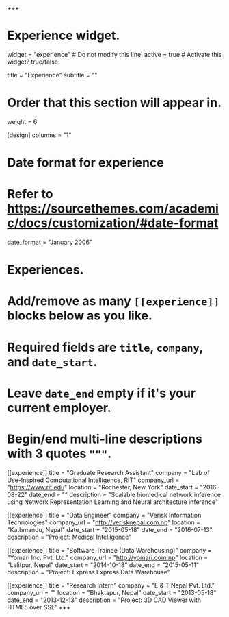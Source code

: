 +++
# Experience widget.
widget = "experience"  # Do not modify this line!
active = true  # Activate this widget? true/false

title = "Experience"
subtitle = ""

# Order that this section will appear in.
weight = 6

[design]
  columns = "1"

# Date format for experience
#   Refer to https://sourcethemes.com/academic/docs/customization/#date-format
date_format = "January 2006"

# Experiences.
#   Add/remove as many `[[experience]]` blocks below as you like.
#   Required fields are `title`, `company`, and `date_start`.
#   Leave `date_end` empty if it's your current employer.
#   Begin/end multi-line descriptions with 3 quotes `"""`.
  
[[experience]]
  title = "Graduate Research Assistant"
  company = "Lab of Use-Inspired Computational Intelligence, RIT"
  company_url = "https://www.rit.edu"
  location = "Rochester, New York"
  date_start = "2016-08-22"
  date_end = ""
  description = "Scalable biomedical network inference using Network Representation Learning and Neural architecture inference"

[[experience]]
  title = "Data Engineer"
  company = "Verisk Information Technologies"
  company_url = "http://verisknepal.com.np"
  location = "Kathmandu, Nepal"
  date_start = "2015-05-18"
  date_end = "2016-07-13"
  description = "Project: Medical Intelligence"

[[experience]]
  title = "Software Trainee (Data Warehousing)"
  company = "Yomari Inc. Pvt. Ltd."
  company_url = "http://yomari.com.np"
  location = "Lalitpur, Nepal"
  date_start = "2014-10-18"
  date_end = "2015-05-11"
  description = "Project: Express Express Data Warehouse"

[[experience]]
  title = "Research Intern"
  company = "E & T Nepal Pvt. Ltd."
  company_url = ""
  location = "Bhaktapur, Nepal"
  date_start = "2013-05-18"
  date_end = "2013-12-13"
  description = "Project: 3D CAD Viewer with HTML5 over SSL"
+++
